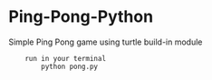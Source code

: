 # Ping-Pong-Python
Simple Ping Pong game using turtle build-in module

		run in your terminal
			python pong.py
